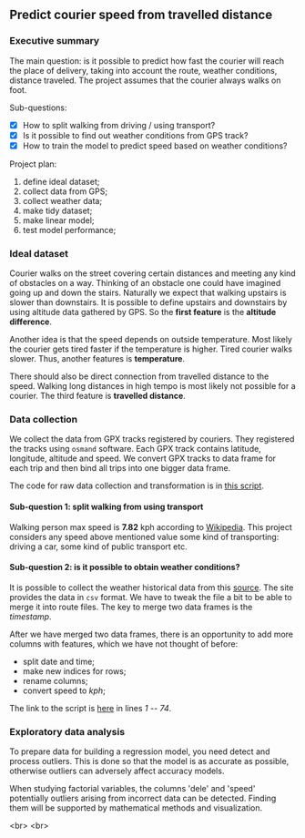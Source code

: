 ## Predict courier speed from travelled distance

### Executive summary

The main question: is it possible to predict how fast the courier will reach
the place of delivery, taking into account the route, weather conditions,
distance traveled. The project assumes that the courier always walks on foot.

Sub-questions:

- [x] How to split walking from driving / using transport?   
- [x] Is it possible to find out weather conditions from GPS track?  
- [x] How to train the model to predict speed based on weather conditions?  

Project plan:

1. define ideal dataset;  
2. collect data from GPS;  
3. collect weather data;  
4. make tidy dataset;  
5. make linear model;
6. test model performance;

### Ideal dataset

Courier walks on the street covering certain distances and meeting any kind of
obstacles on a way. Thinking of an obstacle one could have imagined going up
and down the stairs. Naturally we expect that walking upstairs is slower than
downstairs. It is possible to define upstairs and downstairs by using altitude
data gathered by GPS. So the **first feature** is the **altitude difference**.

Another idea is that the speed depends on outside temperature. Most likely the
courier gets tired faster if the temperature is higher. Tired courier walks
slower. Thus, another features is **temperature**.

There should also be direct connection from travelled distance to the speed.
Walking long distances in high tempo is most likely not possible for a courier.
The third feature is **travelled distance**.

### Data collection

We collect the data from GPX tracks registered by couriers. They registered the
tracks using `osmand` software. Each GPX track contains latitude, longitude,
altitude and speed. We convert GPX tracks to data frame for each trip and then
bind all trips into one bigger data frame.

The code for raw data collection and transformation is in [this script].

#### Sub-question 1: split walking from using transport

Walking person max speed is **7.82** kph according to [Wikipedia]. This
project considers any speed above mentioned value some kind of transporting:
driving a car, some kind of public transport etc.

#### Sub-question 2: is it possible to obtain weather conditions?

It is possible to collect the weather historical data from this [source]. The
site provides the data in `csv` format. We have to tweak the file a bit to be
able to merge it into route files. The key to merge two data frames is the
*timestamp*.

After we have merged two data frames, there is an opportunity to add more
columns with features, which we have not thought of before:

- split date and time;  
- make new indices for rows;  
- rename columns;  
- convert speed to *kph*;  

The link to the script is [here] in lines *1 -- 74*.

### Exploratory data analysis

To prepare data for building a regression model, you need detect and process
outliers. This is done so that the model is as accurate as possible, otherwise
outliers can adversely affect accuracy models.

When studying factorial variables, the columns 'dele' and 'speed' potentially
outliers arising from incorrect data can be detected. Finding them will be
supported by mathematical methods and visualization.



<br\>
<br\>

[Wikipedia]: https://en.wikipedia.org/wiki/Walking
[source]: https://rp5.ru/%D0%9F%D0%BE%D0%B3%D0%BE%D0%B4%D0%B0_%D0%B2_%D0%BC%D0%B8%D1%80%D0%B5
[this script]: https://github.com/makaroszkaa/courier_speed/blob/main/raw_data_transform.py
[here]: https://github.com/makaroszkaa/courier_speed/blob/main/linear_regression_model.py
